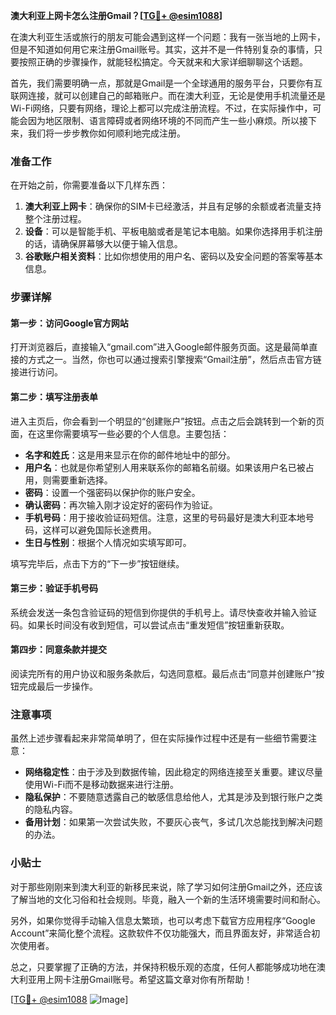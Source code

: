 **澳大利亚上网卡怎么注册Gmail？[[TG💪+ @esim1088](https://t.me/s/esim1088)]**

在澳大利亚生活或旅行的朋友可能会遇到这样一个问题：我有一张当地的上网卡，但是不知道如何用它来注册Gmail账号。其实，这并不是一件特别复杂的事情，只要按照正确的步骤操作，就能轻松搞定。今天就来和大家详细聊聊这个话题。

首先，我们需要明确一点，那就是Gmail是一个全球通用的服务平台，只要你有互联网连接，就可以创建自己的邮箱账户。而在澳大利亚，无论是使用手机流量还是Wi-Fi网络，只要有网络，理论上都可以完成注册流程。不过，在实际操作中，可能会因为地区限制、语言障碍或者网络环境的不同而产生一些小麻烦。所以接下来，我们将一步步教你如何顺利地完成注册。

### 准备工作

在开始之前，你需要准备以下几样东西：

1. **澳大利亚上网卡**：确保你的SIM卡已经激活，并且有足够的余额或者流量支持整个注册过程。
2. **设备**：可以是智能手机、平板电脑或者是笔记本电脑。如果你选择用手机注册的话，请确保屏幕够大以便于输入信息。
3. **谷歌账户相关资料**：比如你想使用的用户名、密码以及安全问题的答案等基本信息。

### 步骤详解

#### 第一步：访问Google官方网站

打开浏览器后，直接输入“gmail.com”进入Google邮件服务页面。这是最简单直接的方式之一。当然，你也可以通过搜索引擎搜索“Gmail注册”，然后点击官方链接进行访问。

#### 第二步：填写注册表单

进入主页后，你会看到一个明显的“创建账户”按钮。点击之后会跳转到一个新的页面，在这里你需要填写一些必要的个人信息。主要包括：

- **名字和姓氏**：这是用来显示在你的邮件地址中的部分。
- **用户名**：也就是你希望别人用来联系你的邮箱名前缀。如果该用户名已被占用，则需要重新选择。
- **密码**：设置一个强密码以保护你的账户安全。
- **确认密码**：再次输入刚才设定好的密码作为验证。
- **手机号码**：用于接收验证码短信。注意，这里的号码最好是澳大利亚本地号码，这样可以避免国际长途费用。
- **生日与性别**：根据个人情况如实填写即可。

填写完毕后，点击下方的“下一步”按钮继续。

#### 第三步：验证手机号码

系统会发送一条包含验证码的短信到你提供的手机号上。请尽快查收并输入验证码。如果长时间没有收到短信，可以尝试点击“重发短信”按钮重新获取。

#### 第四步：同意条款并提交

阅读完所有的用户协议和服务条款后，勾选同意框。最后点击“同意并创建账户”按钮完成最后一步操作。

### 注意事项

虽然上述步骤看起来非常简单明了，但在实际操作过程中还是有一些细节需要注意：

- **网络稳定性**：由于涉及到数据传输，因此稳定的网络连接至关重要。建议尽量使用Wi-Fi而不是移动数据来进行注册。
- **隐私保护**：不要随意透露自己的敏感信息给他人，尤其是涉及到银行账户之类的隐私内容。
- **备用计划**：如果第一次尝试失败，不要灰心丧气，多试几次总能找到解决问题的办法。

### 小贴士

对于那些刚刚来到澳大利亚的新移民来说，除了学习如何注册Gmail之外，还应该了解当地的文化习俗和社会规则。毕竟，融入一个新的生活环境需要时间和耐心。

另外，如果你觉得手动输入信息太繁琐，也可以考虑下载官方应用程序“Google Account”来简化整个流程。这款软件不仅功能强大，而且界面友好，非常适合初次使用者。

总之，只要掌握了正确的方法，并保持积极乐观的态度，任何人都能够成功地在澳大利亚用上网卡注册Gmail账号。希望这篇文章对你有所帮助！

[[TG💪+ @esim1088](https://t.me/s/esim1088) ![Image](https://i.postimg.cc/4NQfJmqS/Snipaste-2025-05-13-00-14-12.png)]